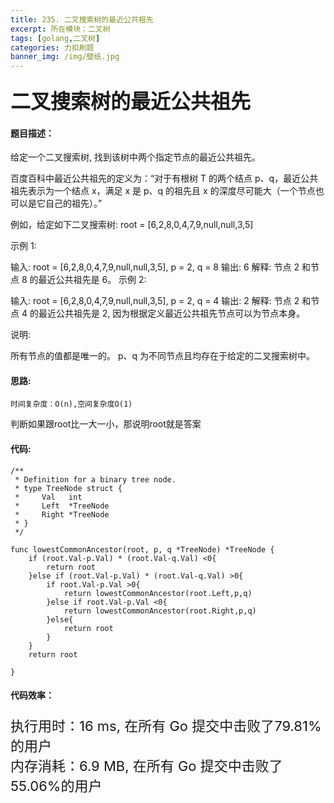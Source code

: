 ```yaml
---
title: 235. 二叉搜索树的最近公共祖先
excerpt: 所在模块：二叉树
tags: [golang,二叉树]
categories: 力扣刷题
banner_img: /img/壁纸.jpg
---
```


### <font size=6px>二叉搜索树的最近公共祖先</font>

#### 题目描述：

给定一个二叉搜索树, 找到该树中两个指定节点的最近公共祖先。

百度百科中最近公共祖先的定义为：“对于有根树 T 的两个结点 p、q，最近公共祖先表示为一个结点 x，满足 x 是 p、q 的祖先且 x 的深度尽可能大（一个节点也可以是它自己的祖先）。”

例如，给定如下二叉搜索树:  root = [6,2,8,0,4,7,9,null,null,3,5]



 

示例 1:

输入: root = [6,2,8,0,4,7,9,null,null,3,5], p = 2, q = 8
输出: 6 
解释: 节点 2 和节点 8 的最近公共祖先是 6。
示例 2:

输入: root = [6,2,8,0,4,7,9,null,null,3,5], p = 2, q = 4
输出: 2
解释: 节点 2 和节点 4 的最近公共祖先是 2, 因为根据定义最近公共祖先节点可以为节点本身。


说明:

所有节点的值都是唯一的。
p、q 为不同节点且均存在于给定的二叉搜索树中。

#### 思路:

```
时间复杂度：O(n),空间复杂度O(1)
```

判断如果跟root比一大一小，那说明root就是答案

#### 代码:

```golang
/**
 * Definition for a binary tree node.
 * type TreeNode struct {
 *     Val   int
 *     Left  *TreeNode
 *     Right *TreeNode
 * }
 */

func lowestCommonAncestor(root, p, q *TreeNode) *TreeNode {
	if (root.Val-p.Val) * (root.Val-q.Val) <0{
        return root
    }else if (root.Val-p.Val) * (root.Val-q.Val) >0{
        if root.Val-p.Val >0{
            return lowestCommonAncestor(root.Left,p,q)
        }else if root.Val-p.Val <0{
            return lowestCommonAncestor(root.Right,p,q)
        }else{
            return root
        }
    }
    return root
    
}
```

#### 代码效率：

<p class="note note-primary"; style="font-size:22px">
   执行用时：16 ms, 在所有 Go 提交中击败了79.81%的用户<br>
   内存消耗：6.9 MB, 在所有 Go 提交中击败了55.06%的用户
</p>



